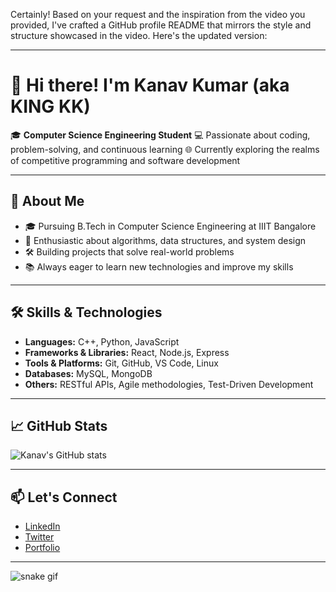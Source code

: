 Certainly! Based on your request and the inspiration from the video you provided, I've crafted a GitHub profile README that mirrors the style and structure showcased in the video. Here's the updated version:

---

# 👋 Hi there! I'm **Kanav Kumar** (aka **KING KK**)

🎓 **Computer Science Engineering Student**
💻 Passionate about coding, problem-solving, and continuous learning
🌐 Currently exploring the realms of competitive programming and software development

---

## 🚀 About Me

* 🎓 Pursuing B.Tech in Computer Science Engineering at IIIT Bangalore
* 🧠 Enthusiastic about algorithms, data structures, and system design
* 🛠️ Building projects that solve real-world problems
* 📚 Always eager to learn new technologies and improve my skills

---

## 🛠️ Skills & Technologies

* **Languages:** C++, Python, JavaScript
* **Frameworks & Libraries:** React, Node.js, Express
* **Tools & Platforms:** Git, GitHub, VS Code, Linux
* **Databases:** MySQL, MongoDB
* **Others:** RESTful APIs, Agile methodologies, Test-Driven Development

---

## 📈 GitHub Stats

![Kanav's GitHub stats](https://github-readme-stats.vercel.app/api?username=kanavkumar\&show_icons=true\&theme=radical)

---

## 📫 Let's Connect

* [LinkedIn](https://www.linkedin.com/in/kanavkumar)
* [Twitter](https://twitter.com/kanavkumar)
* [Portfolio](https://kanavkumar.dev)

---

![snake gif](https://github.com/KINGKK-007/KINGKK-007/blob/output/github-snake-dark.svg)
